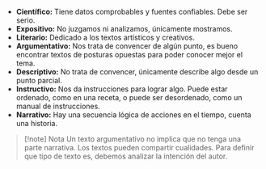 
- **Científico:** Tiene datos comprobables y fuentes confiables. Debe ser serio.
- **Expositivo:** No juzgamos ni analizamos, únicamente mostramos.
- **Literario:** Dedicado a los textos artísticos y creativos.
- **Argumentativo:** Nos trata de convencer de algún punto, es bueno encontrar textos de posturas opuestas para poder conocer mejor el tema.
- **Descriptivo:** No trata de convencer, únicamente describe algo desde un punto parcial.
- **Instructivo:** Nos da instrucciones para lograr algo. Puede estar ordenado, como en una receta, o puede ser desordenado, como un manual de instrucciones.
- **Narrativo:** Hay una secuencia lógica de acciones en el tiempo, cuenta una historia.

> [!note] Nota
> Un texto argumentativo no implica que no tenga una parte narrativa. Los textos pueden compartir cualidades. Para definir que tipo de texto es, debemos analizar la intención del autor.
